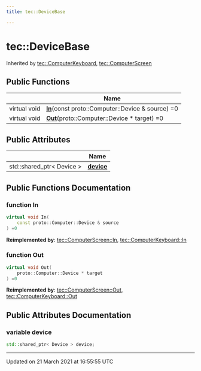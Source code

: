 ```yaml
---
title: tec::DeviceBase

---
```


# tec::DeviceBase



Inherited by [tec::ComputerKeyboard](/engine/Classes/structtec_1_1_computer_keyboard/), [tec::ComputerScreen](/engine/Classes/structtec_1_1_computer_screen/)

## Public Functions

|                | Name           |
| -------------- | -------------- |
| virtual void | **[In](/engine/Classes/structtec_1_1_device_base/#function-in)**(const proto::Computer::Device & source) =0 |
| virtual void | **[Out](/engine/Classes/structtec_1_1_device_base/#function-out)**(proto::Computer::Device * target) =0 |

## Public Attributes

|                | Name           |
| -------------- | -------------- |
| std::shared_ptr< Device > | **[device](/engine/Classes/structtec_1_1_device_base/#variable-device)**  |

## Public Functions Documentation

### function In

```cpp
virtual void In(
    const proto::Computer::Device & source
) =0
```


**Reimplemented by**: [tec::ComputerScreen::In](/engine/Classes/structtec_1_1_computer_screen/#function-in), [tec::ComputerKeyboard::In](/engine/Classes/structtec_1_1_computer_keyboard/#function-in)


### function Out

```cpp
virtual void Out(
    proto::Computer::Device * target
) =0
```


**Reimplemented by**: [tec::ComputerScreen::Out](/engine/Classes/structtec_1_1_computer_screen/#function-out), [tec::ComputerKeyboard::Out](/engine/Classes/structtec_1_1_computer_keyboard/#function-out)


## Public Attributes Documentation

### variable device

```cpp
std::shared_ptr< Device > device;
```


-------------------------------

Updated on 21 March 2021 at 16:55:55 UTC